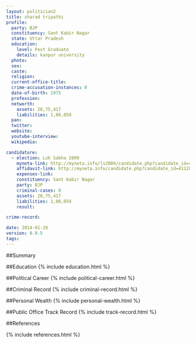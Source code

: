 ```yaml
---
layout: politician2
title: sharad tripathi
profile: 
  party: BJP
  constituency: Sant Kabir Nagar
  state: Uttar Pradesh
  education: 
    level: Post Graduate
    details: kanpur university
  photo: 
  sex: 
  caste: 
  religion: 
  current-office-title: 
  crime-accusation-instances: 0
  date-of-birth: 1975
  profession: 
  networth: 
    assets: 20,75,417
    liabilities: 1,06,059
  pan: 
  twitter: 
  website: 
  youtube-interview: 
  wikipedia: 

candidature: 
  - election: Lok Sabha 2009
    myneta-link: http://myneta.info/ls2009/candidate.php?candidate_id=4112
    affidavit-link: http://myneta.info/candidate.php?candidate_id=4112&scan=original
    expenses-link: 
    constituency: Sant Kabir Nagar 
    party: BJP
    criminal-cases: 0
    assets: 20,75,417
    liabilities: 1,06,059
    result:  

crime-record: 

date: 2014-01-28
version: 0.0.5
tags: 
---
```

##Summary


##Education
{% include education.html %}


##Political Career
{% include political-career.html %}


##Criminal Record
{% include criminal-record.html %}


##Personal Wealth
{% include personal-wealth.html %}


##Public Office Track Record
{% include track-record.html %}


##References


{% include references.html %}